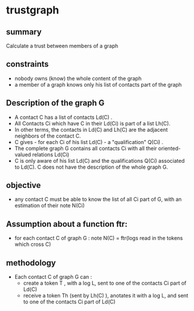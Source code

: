 # trustgraph
## summary
Calculate a trust between members of a graph
## constraints
* nobody owns (know) the whole content of the graph
* a member of a graph knows only his list of contacts part of the graph
## Description of the graph G
* A contact C has a list of contacts Ld(C) .
* All Contacts Ci which have C in their Ld(Ci) is part of a list Lh(C).
* In other terms, the contacts in Ld(C) and Lh(C) are the adjacent neighbors of the contact C.
* C gives - for each Ci of his list Ld(C) - a "qualification" Q(Ci) .
* The complete graph G contains all contacts Ci with all their oriented-valued relations Ld(Ci)
* C is only aware of his list Ld(C) and the qualifications Q(Ci) associated to Ld(C). C does not have the description of the whole graph G.
## objective
* any contact C must be able to know the list of all Ci part of G, with an estimation of their note N(Ci)
## Assumption about a function ftr: 
* for each contact C of graph  G : note N(C) = ftr(logs read in the tokens which cross C)
## methodology
* Each contact C of graph G can :
  * create a token T , with a log L, sent to one of the contacts Ci part of Ld(C)
  * receive a token Th (sent by Lh(C) ), anotates it with a log L, and  sent to one of the contacts Ci part of Ld(C)
